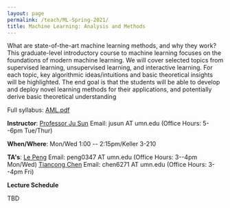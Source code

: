 ```yaml
---
layout: page
permalink: /teach/ML-Spring-2021/
title: Machine Learning: Analysis and Methods
---
```


What are state-of-the-art machine learning methods, and why they work? This graduate-level
introductory course to machine learning focuses on the foundations of modern machine learning.
We will cover selected topics from supervised learning, unsupervised learning, and interactive
learning. For each topic, key algorithmic ideas/intuitions and basic theoretical insights will be
highlighted. The end goal is that the students will be able to develop and deploy novel learning
methods for their applications, and potentially derive basic theoretical understanding

Full syllabus: [AML.pdf](AML.pdf)

**Instructor**: [Professor Ju Sun](https://sunju.org/)  Email: jusun AT umn.edu   (Office Hours: 5--6pm Tue/Thur)

**When/Where**: Mon/Wed 1:00 -- 2:15pm/Keller 3-210

**TA's**: [Le Peng](https://sites.google.com/view/le-peng/)  Email: peng0347 AT umn.edu   (Office Hours: 3--4pm Mon/Wed)
 [Tiancong Chen](https://sites.google.com/view/tiancong-chen)  Email: chen6271 AT umn.edu   (Office Hours: 3--4pm Fri)


**Lecture Schedule**

TBD
